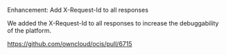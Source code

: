 Enhancement: Add X-Request-Id to all responses

We added the X-Request-Id to all responses to increase the debuggability of the platform.

https://github.com/owncloud/ocis/pull/6715

